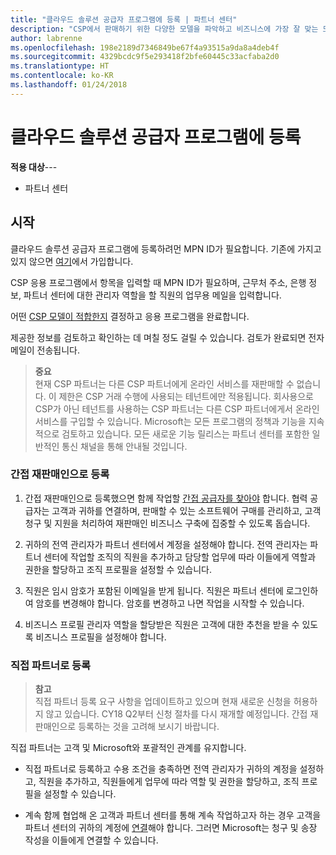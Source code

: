 ```yaml
---
title: "클라우드 솔루션 공급자 프로그램에 등록 | 파트너 센터"
description: "CSP에서 판매하기 위한 다양한 모델을 파악하고 비즈니스에 가장 잘 맞는 모델 결정"
author: labrenne
ms.openlocfilehash: 198e2189d7346849be67f4a93515a9da8a4deb4f
ms.sourcegitcommit: 4329bcdc9f5e293418f2bfe60445c33acfaba2d0
ms.translationtype: HT
ms.contentlocale: ko-KR
ms.lasthandoff: 01/24/2018
---
```

# <a name="enroll-in-the-cloud-solution-provider-program"></a>클라우드 솔루션 공급자 프로그램에 등록

**적용 대상**---

-  파트너 센터


## <a name="get-started"></a>시작

클라우드 솔루션 공급자 프로그램에 등록하려먼 MPN ID가 필요합니다. 기존에 가지고 있지 않으면 [여기](https://epe.mspartner.microsoft.com/EPE/portal/en-US?partnerid=)에서 가입합니다.

CSP 응용 프로그램에서 항목을 입력할 때 MPN ID가 필요하며, 근무처 주소, 은행 정보, 파트너 센터에 대한 관리자 역할을 할 직원의 업무용 메일을 입력합니다.

어떤 [CSP 모델이 적합한지](http://partner-l1.microsoft.com/cloud-solution-provider-direct-or-indirect.html?ocid=cx-pcprograms-cspprogram-tellusmorebusiness) 결정하고 응용 프로그램을 완료합니다. 

제공한 정보를 검토하고 확인하는 데 며칠 정도 걸릴 수 있습니다. 검토가 완료되면 전자 메일이 전송됩니다.

>**중요**<br> 현재 CSP 파트너는 다른 CSP 파트너에게 온라인 서비스를 재판매할 수 없습니다. 이 제한은 CSP 거래 수행에 사용되는 테넌트에만 적용됩니다. 회사용으로 CSP가 아닌 테넌트를 사용하는 CSP 파트너는 다른 CSP 파트너에게서 온라인 서비스를 구입할 수 있습니다. Microsoft는 모든 프로그램의 정책과 기능을 지속적으로 검토하고 있습니다. 모든 새로운 기능 릴리스는 파트너 센터를 포함한 일반적인 통신 채널을 통해 안내될 것입니다.

### <a name="enroll-as-an-indirect-reseller"></a>간접 재판매인으로 등록

1. 간접 재판매인으로 등록했으면 함께 작업할 [간접 공급자를 찾아야](https://partnercenter.microsoft.com/partner/find-a-provider) 합니다. 협력 공급자는 고객과 귀하를 연결하며, 판매할 수 있는 소프트웨어 구매를 관리하고, 고객 청구 및 지원을 처리하여 재판매인 비즈니스 구축에 집중할 수 있도록 돕습니다.

2. 귀하의 전역 관리자가 파트너 센터에서 계정을 설정해야 합니다. 전역 관리자는 파트너 센터에 작업할 조직의 직원을 추가하고 담당할 업무에 따라 이들에게 역할과 권한을 할당하고 조직 프로필을 설정할 수 있습니다.

3. 직원은 임시 암호가 포함된 이메일을 받게 됩니다. 직원은 파트너 센터에 로그인하여 암호를 변경해야 합니다. 암호를 변경하고 나면 작업을 시작할 수 있습니다.

4. 비즈니스 프로필 관리자 역할을 할당받은 직원은 고객에 대한 추천을 받을 수 있도록 비즈니스 프로필을 설정해야 합니다.

### <a name="enroll-as-a-direct-partner"></a>직접 파트너로 등록

>**참고**<br> 직접 파트너 등록 요구 사항을 업데이트하고 있으며 현재 새로운 신청을 허용하지 않고 있습니다. CY18 Q2부터 신청 절차를 다시 재개할 예정입니다. 간접 재판매인으로 등록하는 것을 고려해 보시기 바랍니다.

직접 파트너는 고객 및 Microsoft와 포괄적인 관계를 유지합니다.

- 직접 파트너로 등록하고 수용 조건을 충족하면 전역 관리자가 귀하의 계정을 설정하고, 직원을 추가하고, 직원들에게 업무에 따라 역할 및 권한을 할당하고, 조직 프로필을 설정할 수 있습니다. 

- 계속 함께 협업해 온 고객과 파트너 센터를 통해 계속 작업하고자 하는 경우 고객을 파트너 센터의 귀하의 계정에 [연결](request-a-relationship-with-a-customer.md)해야 합니다.  그러면 Microsoft는 청구 및 송장 작성을 이들에게 연결할 수 있습니다. 






